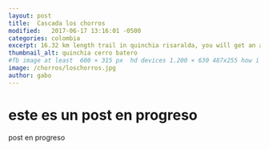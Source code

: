 ```yaml
---
layout: post
title:  Cascada los chorros
modified:   2017-06-17 13:16:01 -0500
categories: colombia 
excerpt: 16.32 km length trail in quinchia risaralda, you will get an amazing view of quinchia and some small towns
thumbnail_alt: quinchia cerro batero
#fb image at least  600 × 315 px  hd devices 1.200 × 630 487x255 how i see it
image: /chorros/loschorros.jpg
author: gabo
---
```


# este es un post en progreso 

post en progreso
